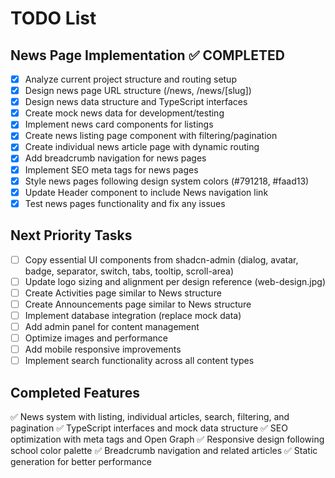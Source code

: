 # TODO List

## News Page Implementation ✅ COMPLETED
- [x] Analyze current project structure and routing setup
- [x] Design news page URL structure (/news, /news/[slug])
- [x] Design news data structure and TypeScript interfaces
- [x] Create mock news data for development/testing
- [x] Implement news card components for listings
- [x] Create news listing page component with filtering/pagination
- [x] Create individual news article page with dynamic routing
- [x] Add breadcrumb navigation for news pages
- [x] Implement SEO meta tags for news pages
- [x] Style news pages following design system colors (#791218, #faad13)
- [x] Update Header component to include News navigation link
- [x] Test news pages functionality and fix any issues

## Next Priority Tasks
- [ ] Copy essential UI components from shadcn-admin (dialog, avatar, badge, separator, switch, tabs, tooltip, scroll-area)
- [ ] Update logo sizing and alignment per design reference (web-design.jpg)
- [ ] Create Activities page similar to News structure
- [ ] Create Announcements page similar to News structure
- [ ] Implement database integration (replace mock data)
- [ ] Add admin panel for content management
- [ ] Optimize images and performance
- [ ] Add mobile responsive improvements
- [ ] Implement search functionality across all content types

## Completed Features
✅ News system with listing, individual articles, search, filtering, and pagination
✅ TypeScript interfaces and mock data structure
✅ SEO optimization with meta tags and Open Graph
✅ Responsive design following school color palette
✅ Breadcrumb navigation and related articles
✅ Static generation for better performance
